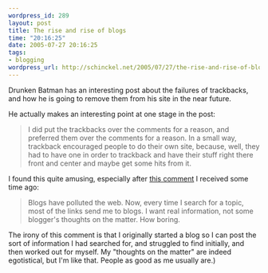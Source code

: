 ```yaml
--- 
wordpress_id: 289
layout: post
title: The rise and rise of blogs
time: "20:16:25"
date: 2005-07-27 20:16:25
tags: 
- blogging
wordpress_url: http://schinckel.net/2005/07/27/the-rise-and-rise-of-blogs/
---
```


Drunken Batman has an interesting post about the failures of trackbacks, and how he is going to remove them from his site in the near future.

He actually makes an interesting point at one stage in the post:

> I did put the trackbacks over the comments for a reason, and preferred them over the comments for a reason. In a small way, trackback encouraged people to do their own site, because, well, they had to have one in order to trackback and have their stuff right there front and center and maybe get some hits from it.

I found this quite amusing, especially after <a href="http://schinckel.net/2005/03/23/how-accurate-is-history/#comment-101">this comment</a> I received some time ago:

> Blogs have polluted the web. Now, every time I search for a topic, most of the links send me to blogs. I want real information, not some blogger's thoughts on the matter. How boring.</blockquote>

The irony of this comment is that I originally started a blog so I can post the sort of information I had searched for, and struggled to find initially, and then worked out for myself.  My "thoughts on the matter" are indeed egotistical, but I'm like that.  People as good as me usually are.)
